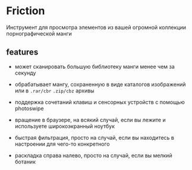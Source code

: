 # Friction

Инструмент для просмотра элементов из вашей огромной коллекции порнографической манги

## features

- может сканировать большую библиотеку манги менее чем за секунду

- обрабатывает мангу, сохраненную в виде каталогов изображений или в `.rar/cbr`  `.zip/cbz` архивы 

- поддержка сочетаний клавиш и сенсорных устройств с помощью photoswipe

- вращение в браузере, на всякий случай, если вы лежите и используете широкоэкранный ноутбук

- быстрая фильтрация, просто на случай, если вы находитесь в настроении для чего-то конкретного

- раскладка справа налево, просто на случай, если вы мелкий ботаник


